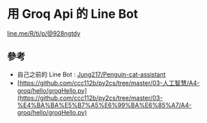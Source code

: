 # 用 Groq Api 的 Line Bot

[line.me/R/ti/p/@928ngtdy](https://line.me/R/ti/p/@928ngtdy)

## 參考
* 自己之前的 Line Bot : [Jung217/Penguin-cat-assistant](https://github.com/Jung217/Penguin-cat-assistant)
* [https://github.com/ccc112b/py2cs/tree/master/03-人工智慧/A4-groq/hello/groqHello.py](https://github.com/ccc112b/py2cs/tree/master/03-%E4%BA%BA%E5%B7%A5%E6%99%BA%E6%85%A7/A4-groq/hello/groqHello.py)
